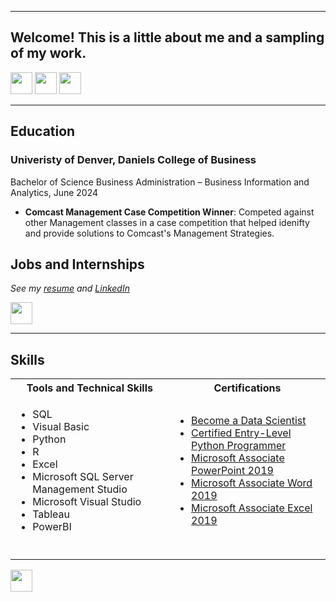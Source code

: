 <a name="top"></a>
<hr>

## Welcome! This is a little about me and a sampling of my work.
[<img src="https://user-images.githubusercontent.com/91146906/162140860-bfb69654-5603-49bd-a7a1-a836ab1c772c.svg" height="35"/>](#education)
[<img src="https://user-images.githubusercontent.com/91146906/162140921-207cd392-cfe5-40e6-a84e-0a16e19e405a.svg" height="35"/>](#profExp)
[<img src="https://user-images.githubusercontent.com/91146906/162140965-cf707805-9abd-43f7-8314-4f96794c44dc.svg" height="35"/>](#skills)

<a name="education"></a>
<hr>

## Education
### Univeristy of Denver, Daniels College of Business
Bachelor of Science Business Administration – Business Information and Analytics, June 2024

<ul>
  <li><b>Comcast Management Case Competition Winner</b>: Competed against other Management classes in a case competition that helped idenifty and provide solutions to Comcast's Management Strategies.</li>
</ul>

<a name="DanielsDistinction"></a>


## Jobs and Internships
<i>See my [resume](/Resume24.docx.pdf) and [LinkedIn](https://www.linkedin.com/in/calvin-chambers-631a38212/)</i>

[<img src="https://user-images.githubusercontent.com/91146906/152072378-b0168a2d-e85c-47c6-a272-fcfb3f6a44ae.svg" height="35"/>](#top)

<a name="skills"></a>
<hr>

## Skills

<table>
  <tr>
    <th>Tools and Technical Skills</th>
    <th>Certifications</th>
  </tr>
  <tr>
    <td>
     <ul>
        <li>SQL</li>
        <li>Visual Basic</li>
        <li>Python</li>
        <li>R</li>
        <li>Excel</li>
        <li>Microsoft SQL Server Management Studio</li>
        <li>Microsoft Visual Studio</li>
        <li>Tableau</li>
       <li>PowerBI</li>
      </ul>
    </td>
    <td>
     <ul>
        <li><a href = "https://www.linkedin.com/learning/certificates/963c31807e7f3985592d4031d22f2172ae3db0033f1452edd22cb56dcd89df57?accountId=41910756&u=41910756&success=true&authUUID=g%2FV25uZjQK2Nkj2diuiP6A%3D%3D">Become a Data Scientist</a></li>
        <li><a href = "https://www.credly.com/badges/38a38fcb-8556-4845-89ca-b6accee70985/linked_in_profile">Certified Entry-Level Python Programmer</a></li>
        <li><a href = "https://www.credly.com/badges/70369c67-49d1-4e7d-b88b-a291d1145f58?source=linked_in_profile">Microsoft Associate PowerPoint 2019</a></li>
       <li><a href = "https://www.credly.com/badges/1a052a56-f920-47e1-a442-33a2ba799d3d?source=linked_in_profile">Microsoft Associate Word 2019</a></li>
       <li><a href = "https://www.credly.com/badges/6097dc13-d39a-4670-a91f-1277d23c4dab?source=linked_in_profile">Microsoft Associate Excel 2019</a></li>
      </ul>
    </td>
  </tr>
  <tr>
 </tr>
 <tr>
   <td>
     <ol>
     </ol>
   </td>
   <td>
     <ul>
     </ul>
   </td>
 </tr>
</table>

[<img src="https://user-images.githubusercontent.com/91146906/152072378-b0168a2d-e85c-47c6-a272-fcfb3f6a44ae.svg" height="35"/>](#top)
